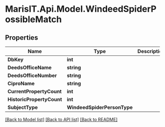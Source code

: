 
# MarisIT.Api.Model.WindeedSpiderPossibleMatch

## Properties

Name | Type | Description | Notes
------------ | ------------- | ------------- | -------------
**DbKey** | **int** |  | [optional] 
**DeedsOfficeName** | **string** |  | [optional] 
**DeedsOfficeNumber** | **string** |  | [optional] 
**CiproName** | **string** |  | [optional] 
**CurrentPropertyCount** | **int** |  | [optional] 
**HistoricPropertyCount** | **int** |  | [optional] 
**SubjectType** | **WindeedSpiderPersonType** |  | [optional] 

[[Back to Model list]](../README.md#documentation-for-models)
[[Back to API list]](../README.md#documentation-for-api-endpoints)
[[Back to README]](../README.md)

